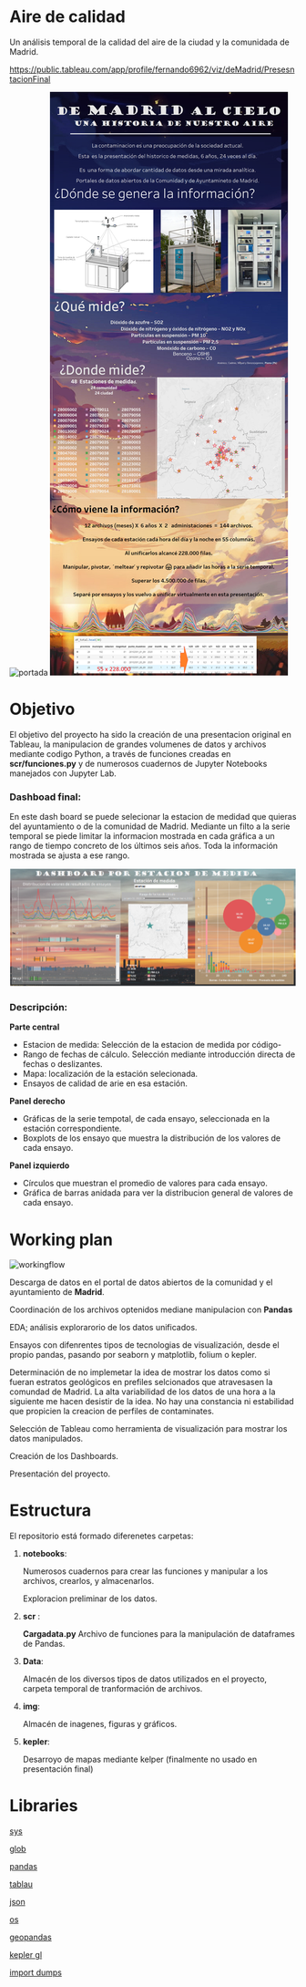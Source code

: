 # Aire de calidad

Un análisis temporal de la calidad del aire de la ciudad y la comunidada de Madrid.

https://public.tableau.com/app/profile/fernando6962/viz/deMadrid/PresesntacionFinal


![portada](https://www.diyphotography.net/wp-content/uploads/2016/11/timelapse_zoom.gif)
![](/img/Dashboard.png)

# Objetivo
El objetivo del proyecto ha sido la creación de una presentacion original  en Tableau, la manipulacion de grandes volumenes de datos y archivos mediante codigo Python, a través de funciones creadas en **scr/funciones.py** y de numerosos cuadernos de Jupyter Notebooks manejados con Jupyter Lab. 

### Dashboad final:

En este dash board se puede selecionar la estacion de medidad que quieras del ayuntamiento o de la comunidad de Madrid. Mediante un filto a la serie temporal se piede limitar la informacion mostrada en cada gráfica a un rango de tiempo concreto de los últimos seis años. Toda la información mostrada se ajusta a ese rango.

![](/img/dash1.png)

### Descripción:

**Parte central** 
- Estacion de medida: Selección de la estacion de medida por código-
- Rango de fechas de cálculo. Selección mediante introducción directa de fechas o deslizantes.
- Mapa: localización de la estación selecionada.
- Ensayos de calidad de arie en esa estación.

**Panel derecho** 
- Gráficas de la serie tempotal, de cada ensayo, seleccionada en la estación correspondiente.
- Boxplots de los ensayo que muestra la distribución de los valores de cada ensayo.

**Panel izquierdo**
- Círculos que muestran el promedio de valores para cada ensayo.
- Gráfica de barras anidada para ver la distribucion general de valores de cada ensayo.

 
# Working plan 

![workingflow](https://borealtelevision.com/wp-content/uploads/2021/06/NUBES.gif)

Descarga de datos en el portal de datos abiertos de la comunidad  y el ayuntamiento de **Madrid**. 


Coordinación de los archivos optenidos mediane manipulacion con **Pandas** 

EDA; análisis explorarorio de los datos unificados. 

Ensayos con difenrentes tipos de tecnologias de visualización, desde el propio pandas, pasando por seaborn y matplotlib, folium o kepler.

Determinación de no implemetar la idea de mostrar los datos como si fueran estratos geológicos en prefiles selcionados que atravesasen la comundad de Madrid. La alta variabilidad de los datos de una hora a la siguiente me hacen desistir de la idea. No hay una constancia ni estabilidad que propicien la creacion de perfiles de contaminates. 

Selección de Tableau como herramienta de visualización para mostrar los datos manipulados.

Creación de los Dashboards.

Presentación del proyecto.

# Estructura 

El repositorio está formado diferenetes carpetas:

1. **notebooks**: 
    
    Numerosos cuadernos para crear las funciones y manipular a los archivos, crearlos, y almacenarlos.

    Exploracion preliminar de los datos. 

2. **scr** :   
    
    **Cargadata.py** Archivo de funciones para la manipulación de dataframes de Pandas.

3. **Data**:

    Almacén de los diversos tipos de datos utilizados en el proyecto, carpeta temporal de tranformación de archivos.

4. **img**: 
    
    Almacén de inagenes, figuras y gráficos.

5. **kepler**: 

    Desarroyo de mapas mediante kelper (finalmente no usado en presentación final)    

# Libraries

[sys](https://docs.python.org/3/library/sys.html)

[glob](https://docs.python.org/es/3/library/glob.html)

[pandas](https://pandas.pydata.org/)

[tablau](https://public.tableau.com)

[json](https://docs.python.org/3/library/json.html)

[os](https://docs.python.org/3/library/os.html)

[geopandas](https://geopandas.org/)

[kepler gl](https://kepler.gl/)

[import dumps](https://pymongo.readthedocs.io/en/stable/api/bson/json_util.html)

